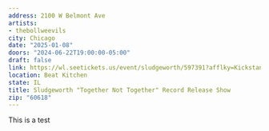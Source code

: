 ```yaml
---
address: 2100 W Belmont Ave
artists:
- thebollweevils
city: Chicago
date: "2025-01-08"
doors: "2024-06-22T19:00:00-05:00"
draft: false
link: https://wl.seetickets.us/event/sludgeworth/597391?afflky=KickstandProductions
location: Beat Kitchen
state: IL
title: Sludgeworth "Together Not Together" Record Release Show
zip: "60618"
---
```


This is a test
